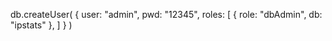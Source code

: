 db.createUser(
  {
    user: "admin",
    pwd: "12345",
    roles: [
       { role: "dbAdmin", db: "ipstats" },
    ]
  }
)